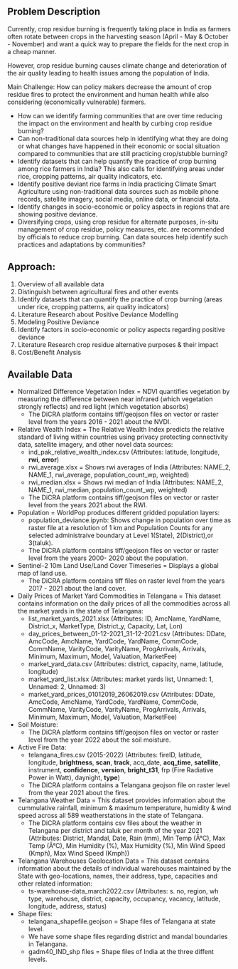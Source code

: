 ## Problem Description

Currently, crop residue burning is frequently taking place in India as farmers often rotate between crops in the harvesting season (April - May & October - November) and want a quick way to prepare the fields for the next crop in a cheap manner.

However, crop residue burning causes climate change and deterioration of the air quality leading to health issues among the population of India.

Main Challenge: How can policy makers decrease the amount of crop residue fires to protect the environment and human health while also considering (economically vulnerable) farmers.

- How can we identify farming communities that are over time reducing the impact on the environment and health by curbing crop residue burning?
- Can non-traditional data sources help in identifying what they are doing or what changes have happened in their economic or social situation compared to communities that are still practicing crop/stubble burning?
- Identify datasets that can help quantify the practice of crop burning among rice farmers in India? This also calls for identifying areas under rice, cropping patterns, air quality indicators, etc.
- Identify positive deviant rice farms in India practicing Climate Smart Agriculture using non-traditional data sources such as mobile phone records, satellite imagery, social media, online data, or financial data.
- Identify changes in socio-economic or policy aspects in regions that are showing positive deviance.
- Diversifying crops, using crop residue for alternate purposes, in-situ management of crop residue, policy measures, etc. are recommended by officials to reduce crop burning. Can data sources help identify such practices and adaptations by communities?

## Approach:

1) Overview of all available data
2) Distinguish between agricultural fires and other events
3) Identify datasets that can quantify the practice of crop burning (areas under rice, cropping patterns, air quality indicators)
4) Literature Research about Positive Deviance Modelling 
5) Modeling Positive Deviance 
6) Identify factors in socio-economic or policy aspects regarding positive deviance
7) Literature Research crop residue alternative purposes & their impact
8) Cost/Benefit Analysis 


## Available Data
- Normalized Difference Vegetation Index = NDVI quantifies vegetation by measuring the difference between near infrared (which vegetation strongly reflects) and red light (which vegetation absorbs)
    - The DiCRA platform contains tiff/geojson files on vector or raster level from the years 2016 - 2021 about the NVDI.
- Relative Wealth Index =  The Relative Wealth Index predicts the relative standard of living within countries using privacy protecting connectivity data, satellite imagery, and other novel data sources:
    - ind_pak_relative_wealth_index.csv (Attributes: latitude, longitude, <strong>rwi</strong>, <strong>error</strong>)
    - rwi_average.xlsx = Shows rwi averages of India (Attributes: NAME_2, NAME_1, rwi_average, population_count_wp, weighted)
    - rwi_median.xlsx = Shows rwi median of India (Attributes: NAME_2, NAME_1, rwi_median, population_count_wp, weighted)
    - The DiCRA platform contains tiff/geojson files on vector or raster level from the years 2021 about the RWI.
- Population = WorldPop produces different gridded population layers:
    - population_deviance.ipynb: Shows change in population over time as raster file at a resolution of 1 km and Population Counts for any selected administraive boundary at Level 1(State), 2(District),or 3(taluk).
    - The DiCRA platform contains tiff/geojson files on vector or raster level from the years 2000- 2020 about the population.
- Sentinel-2 10m Land Use/Land Cover Timeseries = Displays a global map of land use.
    - The DiCRA platform contains tiff files on raster level from the years 2017 - 2021 about the land cover.
- Daily Prices of Market Yard Commodities in Telangana = This dataset contains information on the daily prices of all the commodities across all the market yards in the state of Telangana: 
    - list_market_yards_2021.xlsx (Attributes: ID, AmcName, YardName, District_x, MarketType, District_y, Capacity, Lat, Lon)
    - day_prices_between_01-12-2021_31-12-2021.csv (Attributes: DDate, AmcCode, AmcName, YardCode, YardName, CommCode, CommName, VarityCode, VarityName, ProgArrivals, Arrivals, Minimum, Maximum, Model, Valuation, MarketFee)
    - market_yard_data.csv (Attributes: district, capacity, name, latitude, longitude)
    - market_yard_list.xlsx (Attributes: market yards list, Unnamed: 1, Unnamed: 2, Unnamed: 3)
    - market_yard_prices_01012019_26062019.csv (Attributes: DDate, AmcCode, AmcName, YardCode, YardName, CommCode, CommName, VarityCode, VarityName, ProgArrivals, Arrivals, Minimum, Maximum, Model, Valuation, MarketFee)
- Soil Moisture:
    - The DiCRA platform contains tiff/geojson files on vector or raster level from the year 2022 about the soil moisture.
- Active Fire Data:
    - telangana_fires.csv (2015-2022) (Attributes: fireID, latitude, longitude, <strong>brightness</strong>, <strong>scan</strong>, <strong>track</strong>, acq_date, <strong>acq_time</strong>, <strong>satellite</strong>, instrument, <strong>confidence</strong>, <strong>version</strong>, <strong>bright_t31</strong>, frp (Fire Radiative Power in Watt), daynight, <strong>type</strong>)
    -  The DiCRA platform contains a Telangana geojson file on raster level from the year 2021 about the fires.
- Telangana Weather Data =  This dataset provides information about the cummulative rainfall, minimum & maximum temperature, humidity & wind speed across all 589 weatherstations in the state of Telangana.
    - The DiCRA platform contains csv files about the weather in Telangana per district and taluk per month of the year 2021 (Attributes: District, Mandal, Date, Rain (mm), Min Temp (Â°C), Max Temp (Â°C), Min Humidity (%), Max Humidity (%), Min Wind Speed (Kmph), Max Wind Speed (Kmph))
- Telangana Warehouses Geolocation Data = This dataset contains information about the details of individual warehouses maintained by the State with geo-locations, names, their address, type, capacities and other related information:
    - ts-warehouse-data_march2022.csv (Attributes: s. no, region, wh type, warehouse, district, capacity, occupancy, vacancy, latitude, longitude, address, status)
- Shape files: 
    - telangana_shapefile.geojson = Shape files of Telangana at state level. 
    - We have some shape files regarding district and mandal boundaries in Telangana. 
    - gadm40_IND_shp files = Shape files of India at the three diffent levels. 
